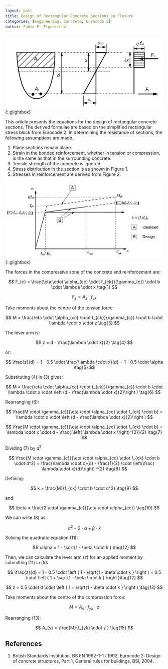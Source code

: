 ```yaml
---
layout: post
title: Design of Rectangular Concrete Sections in Flexure
categories: [Engineering, Concrete, Eurocode 2]
author: Fabio P. Figueiredo
---
```


[![section](\assets\2022-06-02-ec2-flexure\section.png)](\assets\2022-06-02-ec2-flexure\section.png){:.glightbox}

This article presents the equations for the design of rectangular concrete sections. The derived formulae are based on the simplified rectangular stress block from Eurocode 2. In determining the resistance of sections, the following assumptions are made.

1. Plane sections remain plane.
1. Strain in the bonded reinforcement, whether in tension or compression, is the same as that in the surrounding concrete.
1. Tensile strength of the concrete is ignored.
1. Stress distribution in the section is as shown in Figure 1.
1. Stresses in reinforcement are derived from Figure 2.

[![steel](\assets\2022-06-02-ec2-flexure\steel.png)](\assets\2022-06-02-ec2-flexure\steel.png){:.glightbox}

The forces in the compressive zone of the concrete and reinforcement are:

$$
F_{c} = \frac{\eta \cdot \alpha_{cc} \cdot f_{ck}}{\gamma_{c}} \cdot b \cdot \lambda \cdot x \tag{1}
$$

$$
F_{s} = A_{s} \cdot f_{yk} \tag{2}
$$

Take moments about the centre of the tension force:

$$
M = \frac{\eta \cdot \alpha_{cc} \cdot f_{ck}}{\gamma_{c}} \cdot b \cdot \lambda \cdot x \cdot z \tag{3}
$$

The lever arm is:

$$
 z = d - \frac{\lambda \cdot x}{2} \tag{4}
$$

or:

$$
 \frac{z}{d} = 1 - 0.5 \cdot \frac{\lambda \cdot x}{d} = 1 - 0.5 \cdot \alpha \tag{5}
$$

Substituting (4) in (3) gives:

$$
M = \frac{\eta \cdot \alpha_{cc} \cdot f_{ck}}{\gamma_{c}} \cdot b \cdot \lambda \cdot x \cdot \left (d - \frac{\lambda \cdot x}{2}\right ) \tag{6}
$$

Rearranging (6):

$$
\frac{M \cdot \gamma_{c}}{\eta \cdot \alpha_{cc} \cdot f_{ck} \cdot b} = \lambda \cdot x \cdot \left (d - \frac{\lambda \cdot x}{2}\right )
$$

$$
\frac{M \cdot \gamma_{c}}{\eta \cdot \alpha_{cc} \cdot f_{ck} \cdot b} = \lambda \cdot x \cdot d  - \frac{ \left( \lambda \cdot x \right)^{2}}{2} \tag{7}
$$

Dividing (7) by $d^2$

$$
\frac{M \cdot \gamma_{c}}{\eta \cdot \alpha_{cc} \cdot f_{ck} \cdot b \cdot d^2} = \frac{\lambda \cdot x}{d} - \frac{1}{2} \cdot \left(\frac{ \lambda \cdot x}{d}\right) ^{2}  \tag{8}
$$

Defining:

$$
k = \frac{M}{f_{ck} \cdot b \cdot d^2} \tag{9}
$$

and:

$$
\beta = \frac{2 \cdot \gamma_{c}}{\eta \cdot \alpha_{cc}} \tag{10}
$$

We can write (8) as:

$$
\alpha^2 - 2 \cdot \alpha + \beta \cdot k \tag{11}
$$

Solving the quadratic equation (11):

$$
\alpha = 1 - \sqrt{1 - \beta \cdot k } \tag{12}
$$

Then, we can calculate the lever arm $(z)$ for an applied moment by submitting (11) in (5):

$$
  \frac{z}{d} =  1 - 0.5 \cdot \left (  1 - \sqrt{1 - \beta \cdot k } \right ) =  0.5 \cdot \left (  1 + \sqrt{1 - \beta \cdot k } \right )\tag{12}
$$

$$
z = 0.5 \cdot d \cdot \left (  1 + \sqrt{1 - \beta \cdot k } \right ) \tag{13}
$$

Take moments about the centre of the compression force:

$$
M = A_{s} \cdot f_{yk} \cdot z \tag{14}
$$

Rearranging (13):

$$
A_{s} = \frac{M}{f_{yk} \cdot z } \tag{15}
$$

## References

1. British Standards Institution. BS EN 1992-1-1 : 1992, Eurocode 2: Design of concrete structures, Part 1, General rules for buildings, BSI, 2004.
